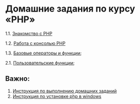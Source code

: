 # Домашние задания по курсу «PHP»

1.1. [Знакомство с PHP](./hw-1/)

1.2. [Работа с консолью PHP](./hw-2/)

1.3. [Базовые операторы и функции](./hw-3/);

2.1. [Пользовательские функции](./hw-4/);

<!--
2.2. [Основы работы с объектами]();

3.1. [HTTP, заголовки, сессии]();

3.2. [Файлы, html-формы]();

3.3. [Развертывание приложения на хостинге](008-heroku);
-->

## Важно:

1. [Инструкция по выполнению домашних заданий](https://github.com/netology-code/bphp-2-homeworks/blob/master/homework.md)
1. [Инструкция по установке php в windows](php-windows.md)
